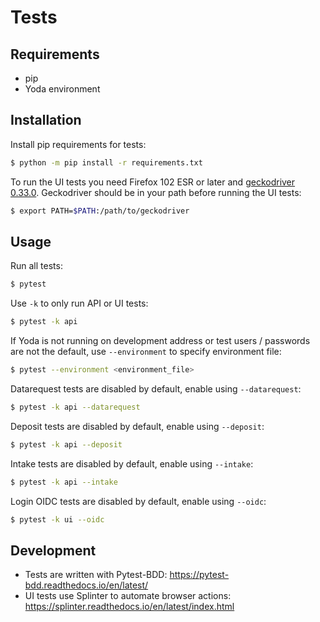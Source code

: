 # Tests

## Requirements
- pip
- Yoda environment

## Installation
Install pip requirements for tests:
```bash
$ python -m pip install -r requirements.txt
```

To run the UI tests you need Firefox 102 ESR or later and [geckodriver 0.33.0](https://github.com/mozilla/geckodriver/releases/tag/v0.33.0).
Geckodriver should be in your path before running the UI tests:
```bash
$ export PATH=$PATH:/path/to/geckodriver
```

## Usage
Run all tests:
```bash
$ pytest
```

Use `-k` to only run API or UI tests:
```bash
$ pytest -k api
```

If Yoda is not running on development address or test users / passwords are not the default, use `--environment` to specify environment file:
```bash
$ pytest --environment <environment_file>
```

Datarequest tests are disabled by default, enable using `--datarequest`:
```bash
$ pytest -k api --datarequest
```

Deposit tests are disabled by default, enable using `--deposit`:
```bash
$ pytest -k api --deposit
```

Intake tests are disabled by default, enable using `--intake`:
```bash
$ pytest -k api --intake
```

Login OIDC tests are disabled by default, enable using `--oidc`:
```bash
$ pytest -k ui --oidc
```

## Development
- Tests are written with Pytest-BDD: https://pytest-bdd.readthedocs.io/en/latest/
- UI tests use Splinter to automate browser actions: https://splinter.readthedocs.io/en/latest/index.html
